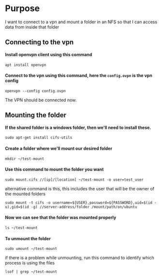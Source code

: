 # Purpose

I want to connect to a vpn and mount a folder in an NFS so that I can access data from inside that folder

## Connecting to the vpn

#### Install openvpn client using this command

```
apt install openvpn
```

#### Connect to the vpn using this command, here the `config.ovpn` is the vpn config

```
openvpn --config config.ovpn
```

The VPN should be connected now.

## Mounting the folder

#### If the shared folder is a windows folder, then we'll need to install these.

```
sudo apt-get install cifs-utils
```

#### Create a folder where we'll mount our desired folder

```
mkdir ~/test-mount
```

#### Use this command to mount the folder you want

```
sudo mount.cifs //[ip]/[location] ~/test-mount -o user=test_user
```
alternative command is this, this includes the user that will be the owner of the mounted folders
```
sudo mount -t cifs -o username=${USER},password=${PASSWORD},uid=$(id -u),gid=$(id -g) //server-address/folder /mount/path/on/ubuntu
```

#### Now we can see that the folder was mounted properly

```
ls ~/test-mount
```

#### To unmount the folder

```
sudo umount ~/test-mount
```

if there is a problem while unmounting, run this command to identify which process is using the files
```
lsof | grep ~/test-mount
```